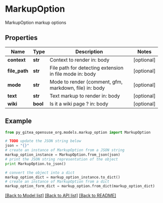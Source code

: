 # MarkupOption

MarkupOption markup options

## Properties
Name | Type | Description | Notes
------------ | ------------- | ------------- | -------------
**context** | **str** | Context to render  in: body | [optional] 
**file_path** | **str** | File path for detecting extension in file mode  in: body | [optional] 
**mode** | **str** | Mode to render (comment, gfm, markdown, file)  in: body | [optional] 
**text** | **str** | Text markup to render  in: body | [optional] 
**wiki** | **bool** | Is it a wiki page ?  in: body | [optional] 

## Example

```python
from py_gitea_opensuse_org.models.markup_option import MarkupOption

# TODO update the JSON string below
json = "{}"
# create an instance of MarkupOption from a JSON string
markup_option_instance = MarkupOption.from_json(json)
# print the JSON string representation of the object
print MarkupOption.to_json()

# convert the object into a dict
markup_option_dict = markup_option_instance.to_dict()
# create an instance of MarkupOption from a dict
markup_option_form_dict = markup_option.from_dict(markup_option_dict)
```
[[Back to Model list]](../README.md#documentation-for-models) [[Back to API list]](../README.md#documentation-for-api-endpoints) [[Back to README]](../README.md)


